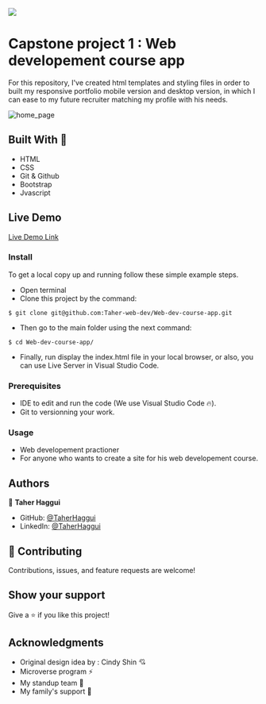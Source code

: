 ![](https://img.shields.io/badge/Microverse-blueviolet) 

# Capstone project 1 : Web developement course app 

For this repository, I've created html templates and styling files in order to built my responsive portfolio mobile version and desktop version, in which I can ease to my future recruiter matching my profile with his needs.

![home_page](https://github.com/Taher-web-dev/Portfolio-setup-and-mobile-version-skeleton/blob/work_about_myself/statics/images/screenshot_home_page.png)

## Built With 🔨

- HTML
- CSS
- Git & Github
- Bootstrap
- Jvascript

## Live Demo

[Live Demo Link]()

### Install

To get a local copy up and running follow these simple example steps.
- Open terminal
- Clone this project by the command: 

```
$ git clone git@github.com:Taher-web-dev/Web-dev-course-app.git
```

- Then go to the main folder using the next command:

```
$ cd Web-dev-course-app/
```

- Finally, run display the index.html file in your local browser, or also, you can use Live Server in Visual Studio Code.



### Prerequisites

- IDE to edit and run the code (We use Visual Studio Code 🔥).
- Git to versionning your work.


### Usage

- Web developement practioner
- For anyone who wants to create a site for his web developement course.


## Authors

👤 **Taher Haggui**

- GitHub: [@TaherHaggui](https://github.com/Taher-web-dev)
- LinkedIn: [@TaherHaggui](https://www.linkedin.com/in/taher-haggui-66b5a6198/)


## 🤝 Contributing

Contributions, issues, and feature requests are welcome!



## Show your support

Give a ⭐️ if you like this project!


## Acknowledgments
- Original design idea by : Cindy Shin  💘
- Microverse program ⚡
- My standup team 🏹
- My family's support 🙌
